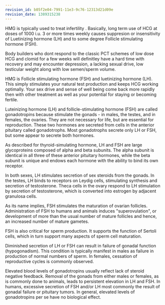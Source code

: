 ```yaml
---
revision_id: b05f2e04-7991-11e3-9c76-12313d21d09e
revision_date: 1389315238
---
```


HMG is typically used to treat infertility . Basically, long term use of HCG at doses of 1000 i.u. 3 or more times weekly causes suppresion or insensitivity of Luetinizing hormone (LH) and to some degree Follicle stimulating hormone (FSH).

Body builders who dont respond to the classic PCT schemes of low dose HCG and clomid for a few weeks will definitley have a hard time with recovery and may encounter depression, a lacking sexual drive, low testicular weight along with low semen/sperm volume.

HMG is Follicle stimulating hormone (FSH) and luetinizing hormone (LH). This simply stimulates your natural test production and keeps HCG working optimally. Your sex drive and sense of well being come back more rapidly then with other treatment as well as your potential for staying or becoming fertile.

Luteinizing hormone (LH) and follicle-stimulating hormone (FSH) are called gonadotropins because stimulate the gonads - in males, the testes, and in females, the ovaries. They are not necessary for life, but are essential for reproduction. These two hormones are secreted from cells in the anterior pituitary called gonadotrophs. Most gonadotrophs secrete only LH or FSH, but some appear to secrete both hormones.

As described for thyroid-simulating hormone, LH and FSH are large glycoproteins composed of alpha and beta subunits. The alpha subunit is identical in all three of these anterior pituitary hormones, while the beta subunit is unique and endows each hormone with the ability to bind its own receptor.

In both sexes, LH stimulates secretion of sex steroids from the gonads. In the testes, LH binds to receptors on Leydig cells, stimulating synthesis and secretion of testosterone. Theca cells in the ovary respond to LH stimulation by secretion of testosterone, which is converted into estrogen by adjacent granulosa cells.

As its name implies, FSH stimulates the maturation of ovarian follicles. Administration of FSH to humans and animals induces "superovulation", or development of more than the usual number of mature follicles and hence, an increased number of mature gametes.

FSH is also critical for sperm production. It supports the function of Sertoli cells, which in turn support many aspects of sperm cell maturation.

Diminished secretion of LH or FSH can result in failure of gonadal function (hypogonadism). This condition is typically manifest in males as failure in production of normal numbers of sperm. In females, cessation of reproductive cycles is commonly observed.

Elevated blood levels of gonadotropins usually reflect lack of steroid negative feedback. Removal of the gonads from either males or females, as is commonly done to animals, leads to persistent elevation in LH and FSH. In humans, excessive secretion of FSH and/or LH most commonly the result of gonadal failure or pituitary tumors. In general, elevated levels of gonadotropins per se have no biological effect.